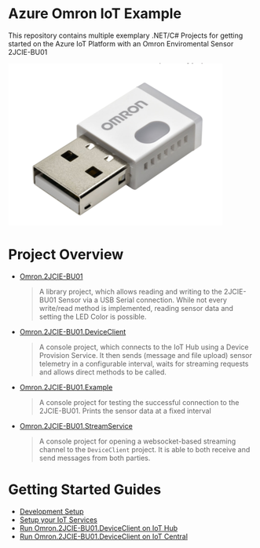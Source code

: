 # Azure Omron IoT Example

This repository contains multiple exemplary .NET/C# Projects for getting started on the Azure IoT Platform with an Omron Enviromental Sensor 2JCIE-BU01

![omron sensor](docs/img/omron_2JCIE-BU01.png)

# Project Overview

* [Omron.2JCIE-BU01](Omron.2JCIE-BU01/README.md)
  > A library project, which allows reading and writing to the 2JCIE-BU01 Sensor via a USB Serial connection. While not every write/read method is implemented, reading sensor data and setting the LED Color is possible.

* [Omron.2JCIE-BU01.DeviceClient](Omron.2JCIE-BU01.DeviceClient/README.md)
  > A console project, which connects to the IoT Hub using a Device Provision Service. It then sends (message and file upload) sensor telemetry in a configurable interval, waits for streaming requests and allows direct methods to be called.

* [Omron.2JCIE-BU01.Example](Omron.2JCIE-BU01.Example/README.md)
  > A console project for testing the successful connection to the 2JCIE-BU01. Prints the sensor data at a fixed interval

* [Omron.2JCIE-BU01.StreamService](Omron.2JCIE-BU01.StreamService/README.md)
  > A console project for opening a websocket-based streaming channel to the `DeviceClient` project. It is able to both receive and send messages from both parties.

# Getting Started Guides

* [Development Setup](docs/guides/dev-setup.md)
* [Setup your IoT Services](docs/guides/iot-setup.md)
* [Run Omron.2JCIE-BU01.DeviceClient on IoT Hub](docs/guides/device-client-iothub.md)
* [Run Omron.2JCIE-BU01.DeviceClient on IoT Central](docs/guides/device-client-iotcentral.md)
